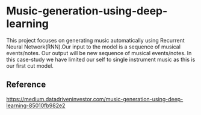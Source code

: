 # Music-generation-using-deep-learning
This project focuses on generating music automatically using Recurrent Neural Network(RNN).Our input to the model is a sequence of musical events/notes. Our output will be new sequence of musical events/notes. In this case-study we have limited our self to single instrument music as this is our first cut model.

## Reference  
https://medium.datadriveninvestor.com/music-generation-using-deep-learning-85010fb982e2

